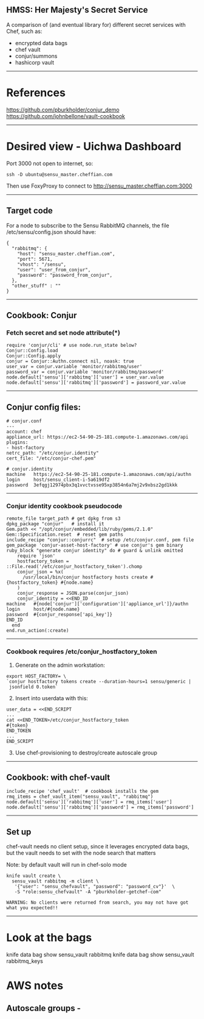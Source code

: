HMSS: Her Majesty's Secret Service
----------------------------------

A comparison of (and eventual library for) different secret services with
Chef, such as:

- encrypted data bags
- chef vault
- conjur/summons
- hashicorp vault


---

# References

https://github.com/pburkholder/conjur_demo
https://github.com/johnbellone/vault-cookbook

---

# Desired view - Uichwa Dashboard

Port 3000 not open to internet, so:

```
ssh -D ubuntu@sensu_master.cheffian.com
```

Then use FoxyProxy to connect to http://sensu_master.cheffian.com:3000

---

## Target code

For a node to subscribe to the Sensu RabbitMQ channels, the file /etc/sensu/config.json should have:

```
{
  "rabbitmq": {
    "host": "sensu_master.cheffian.com",
    "port": 5671,
    "vhost": "/sensu",
    "user": "user_from_conjur",
    "password": "password_from_conjur",
  },
  "other_stuff" : ""
}
```

---

## Cookbook: Conjur

### Fetch secret and set node attribute(\*)

```
require 'conjur/cli' # use node.run_state below?
Conjur::Config.load
Conjur::Config.apply
conjur = Conjur::Authn.connect nil, noask: true
user_var = conjur.variable 'monitor/rabbitmq/user'
password_var = conjur.variable 'monitor/rabbitmq/password'
node.default['sensu']['rabbitmq']['user'] = user_var.value
node.default['sensu']['rabbitmq']['password'] = password_var.value
```

----

## Conjur config files:

```
# conjur.conf
---
account: chef
appliance_url: https://ec2-54-90-25-181.compute-1.amazonaws.com/api
plugins:
- host-factory
netrc_path: "/etc/conjur.identity"
cert_file: "/etc/conjur-chef.pem"
```
```
# conjur.identity
machine   https://ec2-54-90-25-181.compute-1.amazonaws.com/api/authn
login     host/sensu_client-i-5a619df2
password  3efqgj12974pbx3q1vvctvsse95xp3854n6a7mj2v9xbsz2gd1kkk
```

----

### Conjur identity cookbook pseudocode

```
remote_file target_path # get dpkg from s3
dpkg_package "conjur"   # install it
Gem.path << "/opt/conjur/embedded/lib/ruby/gems/2.1.0"
Gem::Specification.reset  # reset gem paths
include_recipe "conjur::conjurrc"  # setup /etc/conjur.conf, pem file
gem_package 'conjur-asset-host-factory' # use conjur's gem binary
ruby_block "generate conjur identity" do # guard & unlink omitted
    require 'json'
    hostfactory_token = ::File.read('/etc/conjur_hostfactory_token').chomp
    conjur_json = %x(
      /usr/local/bin/conjur hostfactory hosts create #{hostfactory_token} #{node.name}
    )
    conjur_response = JSON.parse(conjur_json)
    conjur_identity = <<END_ID
machine   #{node['conjur']['configuration']['appliance_url']}/authn
login     host/#{node.name}
password  #{conjur_response['api_key']}
END_ID
  end
end.run_action(:create)
```

----

### Cookbook requires /etc/conjur_hostfactory_token

1. Generate on the admin workstation:
```
export HOST_FACTORY= \
`conjur hostfactory tokens create --duration-hours=1 sensu/generic |
 jsonfield 0.token`
```

2. Insert into userdata with this:
```
user_data = <<END_SCRIPT
...
cat <<END_TOKEN>/etc/conjur_hostfactory_token
#{token}
END_TOKEN
...
END_SCRIPT
```

3. Use chef-provisioning to destroy/create autoscale group

----

## Cookbook: with chef-vault

```
include_recipe 'chef_vault'  # cookbook installs the gem
rmq_items = chef_vault_item("sensu_vault", "rabbitmq")
node.default['sensu']['rabbitmq']['user'] = rmq_items['user']
node.default['sensu']['rabbitmq']['password'] = rmq_items['password']
```

---

## Set up

chef-vault needs no client setup, since it leverages encrypted data bags, but the vault needs to set with the node search that matters

Note: by default vault will run in chef-solo mode

```
knife vault create \
  sensu_vault rabbitmq -m client \
   '{"user": "sensu_chefvault", "password": "password_cv"}'  \
   -S "role:sensu_chefvault" -A "pburkholder-getchef-com"
```
```
WARNING: No clients were returned from search, you may not have got what you expected!!
```

---

# Look at the bags

knife data bag show sensu_vault rabbitmq
knife data bag show sensu_vault rabbitmq_keys

#




# AWS notes

## Autoscale groups -
